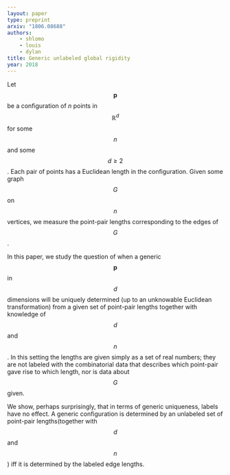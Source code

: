 ```yaml
---
layout: paper
type: preprint
arxiv: "1806.08688"
authors:
    - shlomo
    - louis
    - dylan
title: Generic unlabeled global rigidity
year: 2018
---
```


Let $$\mathbf{p}$$ be a configuration of $n$ points in $$\mathbb{R}^d$$ for some $$n$$ and some $$d \ge 2$$. 
Each pair of points has a Euclidean length in the configuration. Given some  
graph $$G$$ on $$n$$ vertices, we measure the point-pair lengths corresponding
to the edges of $$G$$.

In this paper, we study the question of when a generic $$\mathbf{p}$$ in $$d$$ dimensions
will be uniquely determined (up to an unknowable Euclidean transformation) 
from a given set of point-pair lengths together with knowledge of $$d$$ and $$n$$.
In this setting the lengths are given simply as a set of real numbers; they are 
not labeled with the combinatorial data that describes which 
point-pair gave rise to which length, nor is data about $$G$$ given.

We show, perhaps surprisingly, that in terms of generic uniqueness, labels have
no effect. A generic configuration is determined by an unlabeled set of point-pair
lengths(together with $$d$$ and $$n$$) iff it is determined by the labeled edge lengths.
